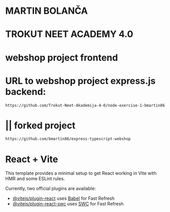# MARTIN BOLANČA

# TROKUT NEET ACADEMY 4.0

# webshop project frontend

# URL to webshop project express.js backend:

```
https://github.com/Trokut-Neet-Akademija-4-0/node-exercise-1-bmartin86
```

# || forked project

```
https://github.com/bmartin86/express-typescript-webshop
```

# React + Vite

This template provides a minimal setup to get React working in Vite with HMR and some ESLint rules.

Currently, two official plugins are available:

- [@vitejs/plugin-react](https://github.com/vitejs/vite-plugin-react/blob/main/packages/plugin-react/README.md) uses [Babel](https://babeljs.io/) for Fast Refresh
- [@vitejs/plugin-react-swc](https://github.com/vitejs/vite-plugin-react-swc) uses [SWC](https://swc.rs/) for Fast Refresh
